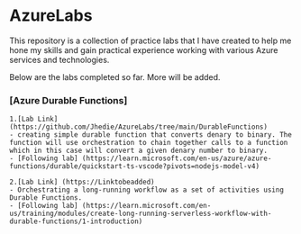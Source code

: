 # AzureLabs

This repository is a collection of practice labs that I have created to help me hone my skills and gain practical experience working with various Azure services and technologies.

Below are the labs completed so far. More will be added.

### [Azure Durable Functions]

    1.[Lab Link] (https://github.com/Jhedie/AzureLabs/tree/main/DurableFunctions)
    - creating simple durable function that converts denary to binary. The function will use orchestration to chain together calls to a function which in this case will convert a given denary number to binary.
    - [Following lab] (https://learn.microsoft.com/en-us/azure/azure-functions/durable/quickstart-ts-vscode?pivots=nodejs-model-v4)

    2.[Lab Link] (https://Linktobeadded)
    - Orchestrating a long-running workflow as a set of activities using Durable Functions.
    - [Following lab] (https://learn.microsoft.com/en-us/training/modules/create-long-running-serverless-workflow-with-durable-functions/1-introduction)
